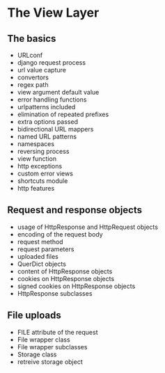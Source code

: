 <!-- bg=white fg=black -->

# The View Layer

## The basics

- URLconf
- django request process
- url value capture
- convertors
- regex path
- view argument default value
- error handling functions
- urlpatterns included
- elimination of repeated prefixes
- extra options passed
- bidirectional URL mappers
- named URL patterns
- namespaces
- reversing process
- view function
- http exceptions
- custom error views
- shortcuts module
- http features

## Request and response objects

- usage of HttpResponse and HttpRequest objects
- encoding of the request body
- request method
- request parameters
- uploaded files
- QuerDict objects
- content of HttpResponse objects
- cookies on HttpResponse objects
- signed cookies on HttpResponse objects
- HttpResponse subclasses

## File uploads

- FILE attribute of the request
- File wrapper class
- File wrapper subclasses
- Storage class
- retreive storage object
